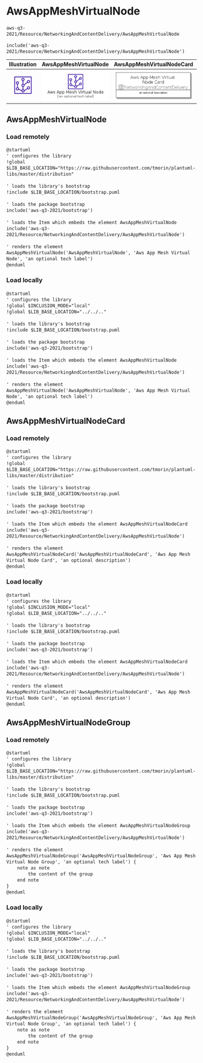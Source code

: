 # AwsAppMeshVirtualNode


```text
aws-q3-2021/Resource/NetworkingAndContentDelivery/AwsAppMeshVirtualNode
```

```text
include('aws-q3-2021/Resource/NetworkingAndContentDelivery/AwsAppMeshVirtualNode')
```



| Illustration | AwsAppMeshVirtualNode | AwsAppMeshVirtualNodeCard | AwsAppMeshVirtualNodeGroup |
| :---: | :---: | :---: | :---: |
| ![illustration for Illustration](../../../aws-q3-2021/Resource/NetworkingAndContentDelivery/AwsAppMeshVirtualNode.png) | ![illustration for AwsAppMeshVirtualNode](../../../aws-q3-2021/Resource/NetworkingAndContentDelivery/AwsAppMeshVirtualNode.Local.png) | ![illustration for AwsAppMeshVirtualNodeCard](../../../aws-q3-2021/Resource/NetworkingAndContentDelivery/AwsAppMeshVirtualNodeCard.Local.png) | ![illustration for AwsAppMeshVirtualNodeGroup](../../../aws-q3-2021/Resource/NetworkingAndContentDelivery/AwsAppMeshVirtualNodeGroup.Local.png) |




## AwsAppMeshVirtualNode

### Load remotely
```plantuml
@startuml
' configures the library
!global $LIB_BASE_LOCATION="https://raw.githubusercontent.com/tmorin/plantuml-libs/master/distribution"

' loads the library's bootstrap
!include $LIB_BASE_LOCATION/bootstrap.puml

' loads the package bootstrap
include('aws-q3-2021/bootstrap')

' loads the Item which embeds the element AwsAppMeshVirtualNode
include('aws-q3-2021/Resource/NetworkingAndContentDelivery/AwsAppMeshVirtualNode')

' renders the element
AwsAppMeshVirtualNode('AwsAppMeshVirtualNode', 'Aws App Mesh Virtual Node', 'an optional tech label')
@enduml
```

### Load locally
```plantuml
@startuml
' configures the library
!global $INCLUSION_MODE="local"
!global $LIB_BASE_LOCATION="../../.."

' loads the library's bootstrap
!include $LIB_BASE_LOCATION/bootstrap.puml

' loads the package bootstrap
include('aws-q3-2021/bootstrap')

' loads the Item which embeds the element AwsAppMeshVirtualNode
include('aws-q3-2021/Resource/NetworkingAndContentDelivery/AwsAppMeshVirtualNode')

' renders the element
AwsAppMeshVirtualNode('AwsAppMeshVirtualNode', 'Aws App Mesh Virtual Node', 'an optional tech label')
@enduml
```

## AwsAppMeshVirtualNodeCard

### Load remotely
```plantuml
@startuml
' configures the library
!global $LIB_BASE_LOCATION="https://raw.githubusercontent.com/tmorin/plantuml-libs/master/distribution"

' loads the library's bootstrap
!include $LIB_BASE_LOCATION/bootstrap.puml

' loads the package bootstrap
include('aws-q3-2021/bootstrap')

' loads the Item which embeds the element AwsAppMeshVirtualNodeCard
include('aws-q3-2021/Resource/NetworkingAndContentDelivery/AwsAppMeshVirtualNode')

' renders the element
AwsAppMeshVirtualNodeCard('AwsAppMeshVirtualNodeCard', 'Aws App Mesh Virtual Node Card', 'an optional description')
@enduml
```

### Load locally
```plantuml
@startuml
' configures the library
!global $INCLUSION_MODE="local"
!global $LIB_BASE_LOCATION="../../.."

' loads the library's bootstrap
!include $LIB_BASE_LOCATION/bootstrap.puml

' loads the package bootstrap
include('aws-q3-2021/bootstrap')

' loads the Item which embeds the element AwsAppMeshVirtualNodeCard
include('aws-q3-2021/Resource/NetworkingAndContentDelivery/AwsAppMeshVirtualNode')

' renders the element
AwsAppMeshVirtualNodeCard('AwsAppMeshVirtualNodeCard', 'Aws App Mesh Virtual Node Card', 'an optional description')
@enduml
```

## AwsAppMeshVirtualNodeGroup

### Load remotely
```plantuml
@startuml
' configures the library
!global $LIB_BASE_LOCATION="https://raw.githubusercontent.com/tmorin/plantuml-libs/master/distribution"

' loads the library's bootstrap
!include $LIB_BASE_LOCATION/bootstrap.puml

' loads the package bootstrap
include('aws-q3-2021/bootstrap')

' loads the Item which embeds the element AwsAppMeshVirtualNodeGroup
include('aws-q3-2021/Resource/NetworkingAndContentDelivery/AwsAppMeshVirtualNode')

' renders the element
AwsAppMeshVirtualNodeGroup('AwsAppMeshVirtualNodeGroup', 'Aws App Mesh Virtual Node Group', 'an optional tech label') {
    note as note
        the content of the group
    end note
}
@enduml
```

### Load locally
```plantuml
@startuml
' configures the library
!global $INCLUSION_MODE="local"
!global $LIB_BASE_LOCATION="../../.."

' loads the library's bootstrap
!include $LIB_BASE_LOCATION/bootstrap.puml

' loads the package bootstrap
include('aws-q3-2021/bootstrap')

' loads the Item which embeds the element AwsAppMeshVirtualNodeGroup
include('aws-q3-2021/Resource/NetworkingAndContentDelivery/AwsAppMeshVirtualNode')

' renders the element
AwsAppMeshVirtualNodeGroup('AwsAppMeshVirtualNodeGroup', 'Aws App Mesh Virtual Node Group', 'an optional tech label') {
    note as note
        the content of the group
    end note
}
@enduml
```

